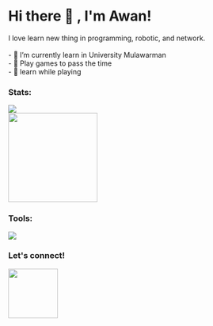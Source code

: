 # Hi there 👋 , I'm Awan!
I love learn new thing in programming, robotic, and network.  
<br>- 🔭 I’m currently learn in University Mulawarman
<br>- 👾 Play games to pass the time
<br>- 👻 learn while playing

### Stats:    
<p>
    <img src="https://github-readme-stats.vercel.app/api?username=awansetyawan&hide=contribs,prs&show_icons=true&hide_border=true&title_color=000" />
    <br>
    <img src="https://github-readme-stats.vercel.app/api/top-langs/?username=awansetyawan&layout=compact" height=180 />
</p>

### Tools:
<p>
    <img src="https://img.shields.io/badge/Text%20Editor-Visual%20Studio%20Code-blue?&logo=visual%20studio%20code&logoColor=blue" />
</p>

### Let's connect!
<p>
    <a href="https://www.instagram.com/awanxx_/"><img src="https://cdn.kibrispdr.org/data/752/logo-ig-vector-png-32.png" height=100 /></a>
</p>
